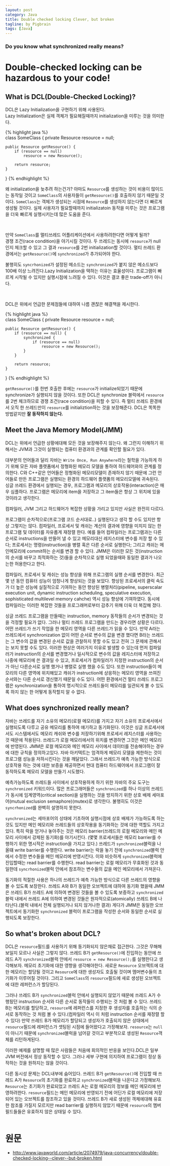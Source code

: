 ```yaml
---
layout: post
category: Java
title: Double checked locking Clever, but broken  
tagline: by Pigbrain
tags: [Java]
---
```


<!--more-->
  
### Do you know what synchronized really means?
  
# Double-checked locking can be hazardous to your code!  
  
## What is DCL(Double-Checked Locking)?  
DCL은 Lazy Initialization을 구현하기 위해 사용된다.  
Lazy Initialization은 실제 객체가 필요해질때까지 initialization을 미루는 것을 의미한다.  
  
{% highlight java %}  
class SomeClass {
	private Resource resource = null;

	public Resource getResource() {
		if (resource == null)
			resource = new Resource();

		return resource;
	}
}
{% endhighlight %}  
  
왜 initialization을 늦추려 하는건가? 아마도 `Resource`를 생성하는 것이 비용이 많이드는 동작일 것이고  `SomeClass`의 사용자들이 `getResource()`를 호출하지 않기 때문일 것이다. `SomeClass`는 객체가 생성되는 시점에 `Resource`를 생성하지 않는다면 더 빠르게 생성될 것이다. 실제 사용자가 필요할때까지 initializatoin 동작을 미루는 것은 프로그램을 더욱 빠르게 실행시키는데 많은 도움을 준다.  
  
<br>  
  
만약 `SomeClass`를 멀티쓰레드 어플리케이션에서 사용하려한다면 어떻게 될까?  
경쟁 조건(race condition)을 야기시킬 것이다. 두 쓰레드는 동시에 `resource`가 null인지 체크할 수 있고 그 결과 `resource`를 2번 initialization할 것이다. 멀티 쓰레드 환경에서는 `getResource()`에 `synchronized`가 추가되어야 한다.  
  
불행히도 `syncrhonized`가 설정된 메소드는 `synchronized`가 붙지 않은 메소드보다 100배 이상 느려진다.Lazy Initialization을 택하는 이유는 효율성이다. 프로그램이 빠르게 시작될 수 있지만 실행시점에 느려질 수 있다. 이것은 결코 좋은 trade-off가 아니다.  
  
<br>  
  
DCL은 위에서 언급한 문제점들에 대하여 나름 괜찮은 해결책을 제시한다.  
  
{% highlight java %}  
class SomeClass {
	private Resource resource = null;

	public Resource getResource() {
		if (resource == null) {
			synchronized {
				if (resource == null) 
					resource = new Resource();
			}
		}

		return resource;
	}
}
{% endhighlight %}  
  
`getResource()`를 한번 호출한 후에는 `resource`가 initialize되었기 때문에 synchronize가 실행되지 않을 것이다. 또한 DCL은 synchronize 블럭에서 `resource`를 2번 체크하므로 경쟁 조건(race condition)을 피할 수 있다. 즉 멀티 쓰레드 환경에서 오직 한 쓰레드만이 `resource`를 initializtion하는 것을 보장해준다. DCL은 똑똑한 방법같지만 **잘 동작하지 않는다.**  
  
## Meet the Java Memory Model(JMM)  
DCL는 위에서 언급한 상황에대해 모든 것을 보장해주지 않는다. 왜 그런지 이해하기 위해서는 JVM과 그것이 실행되는 컴퓨터 환경과의 관계를 확인할 필요가 있다.  
  
대부분의 언어들과 달리 자바는 `Write Once, Run Anywhere`라는 철학을 가능하게 하기 위해 모든 자바 플랫폼에서 정형화된 메모리 모델을 통하여 하드웨어와의 관계를 정의한다. C와 C++같은 언어들은 정형화된 메모리모델이 존재하지 않기 때문에 그런 언어들로 만든 프로그램은 실행되는 환경의 하드웨어 플랫폼의 메모리모델에 귀속된다.    
싱글 쓰레드 환경에서 실행되는 경우, 프로그램과 메모리의 상호작용(interaction)은 매우 심플하다. 프로그램은 메모리에 item을 저장하고 그 item들은 항상 그 위치에 있을 것이라고 생각한다.  

컴파일러, JVM 그리고 하드웨어가 복잡한 상황을 가리고 있지만 사실은 완전히 다르다.  
  
프로그램이 순차적으로(프로그램 코드 순서대로..) 실행된다고 생각 할 수도 있지만 항상 그렇지는 않다. 컴파일러, 프로세서 및 캐쉬는 계산의 결과에 영향을 미치지 않는 한 프로그램 및 데이터를 자유롭게 재정렬 한다. 예를 들어 컴파일러는 프로그램과는 다른 순서로 instructions을 만들어 낼 수 있고 메모리대신 레지스터에 변수를 저장 할 수 있다; 프로세서는 명령(instruction)을 병렬 혹은 다른 순서로 실행한다; 그리고 캐쉬는 메인메모리에 commit하는 순서를 변경 할 수 있다. JMM은 이러한 모든 것(instruction의 순서를 바꾸고 최적화하는 것)들을 순차적으로 실행 되었을때와 동일한 결과가 나오는한 허용한다고 한다.   
  
컴파일러, 프로세서 및 캐쉬는 성능 향상을 위해 프로그램의 실행 순서를 변경한다. 최근 몇 년 동안 컴퓨터 성능이 엄청나게 향상되는 것을 보았다. 향상된 프로세서의 클럭 속도가 더 높은 성능에 실질적으로 기여하는 동안 향상된 병렬처리(pipeline, superscalar execution unit, dynamic instruction scheduling, speculative execution, sophisticated multilevel memory cahche) 역시 성능 향상에 기여하였다. 동시에 컴파일러는 이러한 복잡한 것들을 프로그래머로부터 감추기 위해 더욱 더 복잡해 졌다. 
  
싱글 쓰레드 프로그램을 만들때는 instruction, memory 동작들의 순서가 변경되는 것을 걱정할 필요가 없다. 그러나 멀티 쓰레드 프로그램을 만드는 경우라면 상황은 다르다. 어떤 쓰레드가 쓰기 작업을 한 메모리 영역을 다른 쓰레드가 읽을 수 있다. 만약 A라는 쓰레드에서 synchronization 없이 어떤 순서로 변수의 값을 변경 했다면 B라는 쓰레드는 그 변수의 값을 변경된 순서로 값을 관찰하지 못할 수도 있고 전혀 그 문제에 관해서는 보지 못할 수도 있다. 이러한 현상은 여러가지 이유로 발생할 수 있는데 먼저 컴파일러가 instruction의 순서를 변경했거나 일시적으로 변수의 값을 레지스터에 저장하고 나중에 메모리에 쓴 결과일 수 있고, 프로세서가 컴파일러가 지정한 instruction의 순서가 아닌 다른순서로 실행 했거나 병렬로 실행 했을 수도 있다. 또한 instruction들이 메모리의 다른 영역에 위치해있고 캐쉬가 instruction에 상응하는 메모리 영역을  쓰여진 순서와는 다른 순서로 갱신했기 때문일 수도 있다. 어떤 환경에서건 멀티 쓰레드 프로그램은 synchronization을 통하여 명시적으로 쓰레드들이 메모리를 일관되게 볼 수 있도록 하지 않는 한 어떻게 동작할지 알 수 없다.  
  
  
## What does synchronized really mean?  
자바는 쓰레드를 자기 소유의 메모리(로컬 메모리)를 가지고 자기 소유의 프로세서에서 실행되도록 다루고 공유 메모리를 통하여 얘기하고 동기화된다. 이것은 싱글 프로세서에서도 시스템에서도 메모리 캐쉬와 변수를 저장하기위해 프로세서 레지스터를 사용하는 것 때문에 적용된다. 쓰레드가 로컬 메모리에서의 위치를 변경하면 그것은 메인 메모리에 반영된다. JMM은 로컬 메모리와 메인 메모리 사이에서 데이터를 전송해야하는 경우에 대한 규칙을 정의하고있다. 자바 아키텍트는 엄격하게 메모리 모델을 제한하는 것이 프로그램 성능을 저하시킨다는 것을 깨달았다. 그래서 쓰레드가 예측 가능한 방식으로 상호작용 하는 것에 대한 보증을 제공하면서 현대 컴퓨터 하드웨어에서 프로그램이 잘 동작하도록 메모리 모델을 만들기 시도했다.
  
예측가능하도록 쓰레드들 사이에서 상호작용하게 하기 위한 자바의 주요 도구는 `synchronized` 키워드이다. 많은 프로그래머들은 `synchronized`를 하나 이상의 쓰레드가 동시에 임계영역(critical section)을 실행하는 것을 방지하기 위한 상호 배제 세마포어(mutual exclusion semaphore)(mutex)로 생각한다. 불행히도 이것은 `syncrhonized`를 완벽히 설명하지 못한다. 
  
`synchronized`는 세마포어의 상태에 기초하여 실행시점에 상호 배제가 가능하도록 하는 것도 있지만 메인 메모리와 쓰레드들의 상호작용을 동기화하는 것에 대한 역할도 가지고 있다. 특히 락을 얻거나 놓아주는 것은 메모리 barrier(쓰레드의 로컬 메모리와 메인 메모리 사이에서 강제된 동기화)를 야기시킨다. (몇몇 프로세서들은 메모리 barrier를 수행하기 위한 명시적은 instruction을 가지고 있다.) 쓰레드가 `synchronized`블럭을 나올떄 write barrier를 수행한다. write barrier는 락을 놓기 전에 `synchronized`블럭 안에서 수정한 변수들을 메인 메모리에 반영시킨다. 이와 비슷하게 `synchronized`블럭에 진입할때는 read barrier를 수행한다. read barrier는 로컬 메모리가 무효화된 것과 동일한데 `syncrhonized`블럭 안에서 참조하는 변수들의 값을 메인 메모리에서 가져온다.
  
  
동기화의 적절한 사용은 하나의 쓰레드가 예측 가능한 방식으로 다른 쓰레드의 영향을 볼 수 있도록 보장한다. 쓰레드 A와 B가 동일한 오브젝트에 대하여 동기화 했을때 JMM은 쓰레드 B가 쓰레드 A에 의하여 변경된 것들을 볼 수 있도록 보증하고 `synchronized`블럭 내에서 쓰레드 A에 의하여 변경된 것들은 원자적으로(atomically) 쓰레드 B에 나타난다.(블럭 내에서 전체 실행되거나 되지 않거나한 결과) 게다가 JMM은 동일한 오브젝트에서 동기화한 `synchronized` 블럭이 프로그램을 작성한 순서와 동일한 순서로 실행되도록 보장한다.
  
  
## So what's broken about DCL?  
DCL은 `resource`필드를 사용하기 위해 동기화되지 않은채로 접근한다. 그것은 무해해 보일지 모르나 사실은 그렇지 않다. 쓰레드 B가 `getResource()`에 진입하는 동안에 쓰레드 A가 `synchronized`블럭 안에서 `resource = new Resource();`를 실행한다고 생각해보자. 메모리 초기화에 대한 영향을 생각해야한다. 새로운 `Resource` 오브젝트에 대한 메모리는 할당될 것이고 `Resource`에 대한 생성자도 호출될 것이며 멤머변수들의 초기화가 이루어질 것이다. 그리고 `SomeClass`의 `resource`필드에 새로 생성된 오브젝트에 대한 레퍼런스가 할당된다.  
  
그러나 쓰레드 B가 `synchronized`블럭 안에서 실행되지 않았기 때문에 쓰레드 A가 수행됬던 instruction 순서와 다른 순서로 동작들이 수행되는 것 처럼 볼 수 있다.  쓰레드 B는 메모리를 할당하고, `resource`에 레퍼런스를 지정한 후 생성자를 호출하는 식의 순서로 동작하는 것 처럼 볼 수 있다.(컴파일러 역시 이 처럼 instruction 순서를 재정렬 할 수 있다)  만약 쓰레드 B가 메모리가 할당되고 생성자가 호출되지 않은 상태에서 `resource`필드에 레퍼런스가 셋팅된 시점에 들어왔다고 가정해보자. `resource`는 `null`이 아니기 때문에 `synchronized`블럭을 넘어갈 것이고 부분적으로 생성된 `Resource`객체를 리턴하게된다.
  
이러한 예제를 설명할 때 많은 사람들은 처음에 회의적인 반응을 보인다.DCL은 일부 JVM 버전에서 정상 동작할 수 있다. 그러나 세부 구현에 의지하여 프로그램이 정상 동작하는 것을 원하지는 않을 것이다.  
  
다른 동시성 문제는 DCL내부에 숨어있다. 쓰레드 B가 `getResource()`에 진입할 때 쓰레드 A가 `Resource`의 초기화를 완료하고 `synchronized`블럭을 나온다고 가정해보자. `Resource`는 초기화가 완료되었고 쓰레드 A는 로컬 메모리의 정보를 메인 메모리에 반영하려한다. `resource`필드는 메인 메모리에 반영되기 전에 어딘가 로컬 메모리에 저장되어 있는 오브젝트를 참조하고 있을 것이다. 쓰레드 B가 새로 생성된 객체에대해 유효한 참조를 가질지 모르지만 read barrier를 실행하지 않았기 때문에 `resource`의 멤버 필드들들은 유효하지 않은 상태일 수 있다.
  
<img src="/assets/themes/Snail/img/Java/DCL/broken.png" alt="">  
  
  
<br>  
  
# 원문  
* http://www.javaworld.com/article/2074979/java-concurrency/double-checked-locking--clever--but-broken.html  
